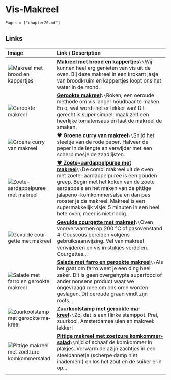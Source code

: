 # Vis-Makreel

```@contents
Pages = ["chapter20.md"]
```

## Links

| Image| Link / Description |
| :--- | :--- |
| ![Makreel met brood en kappertjes](https://deliciousmagazine.nl/app/uploads/2016/07/jun-2012-sgombro.jpg)| **[Makreel met brood en kappertjes](https://deliciousmagazine.nl/koken/makreel-brood-en-kappertjes/)**``\\``Wij kunnen heel erg genieten van vis uit de oven. Bij deze makreel in een krokant jasje van broodkruim en kappertjes loopt ons het water in de mond.|   |
| ![Gerookte makreel](https://deliciousmagazine.nl/app/uploads/2015/01/makreel.jpg) | **[Gerookte makreel](https://deliciousmagazine.nl/delicious-helpt/makreel/)**``\\``Roken, een oeroude methode om vis langer houdbaar te maken. En o, wat wordt het er lekker van! Dit gerecht is super simpel: maak zelf een heerlijke tomatensaus en laat de makreel de smaken.  |
| ![Groene curry van makreel](https://static.ah.nl/static/recepten/img_010030_445x297_JPG.jpg) | **[♥ Groene curry van makreel](https://www.ah.nl/allerhande/recept/R-R581546/groene-curry-van-makreel)**``\\``Snijd het steeltje van de rode peper. Halveer de peper in de lengte en verwijder met een scherp mesje de zaadlijsten. |
| ![Zoete-aardappelpuree met makreel](https://deliciousmagazine.nl/site/app/uploads/2019/10/Zoete-aardappelpuree-met-geroosterde-makreel_preview-1-683x1024.jpg) | **[♥ Zoete-aardappelpuree met makreel](https://deliciousmagazine.nl/site/recept/wprm-zoete-aardappelpuree-met-makreel/)**``\\``De combi makreel uit de oven met zoete-aardappelpuree is een gouden greep. Begin met het koken van de zoete aardappels en het maken van de pittige jalapeno-komkommersalsa en dan pas rooster je de makreel. Makreel is een supermakkelijk visje: 5 minuten in een heel hete oven, meer is niet nodig. |
| ![Ge­vul­de cour­get­te met ma­kreel](https://static.ah.nl/static/recepten/img_012049_445x297_JPG.jpg) | **[Ge­vul­de cour­get­te met ma­kreel](https://www.ah.nl/allerhande/recept/R-R122356/gevulde-courgette-met-makreel)**``\\``Oven voorverwarmen op 200 °C of gasovenstand 4. Couscous bereiden volgens gebruiksaanwijzing. Vel van makreel verwijderen en vis in stukjes verdelen. Courgettes... |
| ![Salade met farro en gerookte makreel](https://www.francescakookt.nl/wp-content/uploads/salade-met-farro-en-gerookte-makreel-1.jpg)  | **[Salade met farro en gerookte makreel](https://www.francescakookt.nl/salade-met-farro-en-gerookte-makreel/)**``\\``Als het gaat om farro weet je een ding heel zeker. Dit is geen overgehypte superfood of ander nonsens product waar we ongevraagd mee om ons oren worden geslagen. Dit oeroude graan vindt zijn roots... |
| ![Zuur­kool­stamp met ge­rook­te ma­kreel](https://static.ah.nl/static/recepten/img_085173_445x297_JPG.jpg) | **[Zuur­kool­stamp met ge­rook­te ma­kreel](https://www.ah.nl/allerhande/recept/R-R1187746/zuurkoolstamp-met-gerookte-makreel)**``\\``Zo, dat is een flinke stamppot. Prei, zuurkool, Amsterdamse uien en makreel: lekker! |
| ![Pit­ti­ge ma­kreel met zoet­zu­re kom­kom­mer­sa­la­d](https://static.ah.nl/static/recepten/img_049725_445x297_JPG.jpg) | **[Pit­ti­ge ma­kreel met zoet­zu­re kom­kom­mer­sa­la­d](https://www.ah.nl/allerhande/recept/R-R274052/pittige-makreel-met-zoetzure-komkommersalade)**``\\``nijd of schaaf de komkommer in plakjes. Verwarm de azijn zachtjes in een steelpannetje (scherpe damp niet inademen!) en los het zout en de suiker erin op... |
| |
